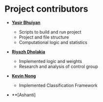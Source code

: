 Project contributors
============================================

* **[Yasir Bhuiyan](https://github.com/ybhuiyan94)**

  * Scripts to build and run project
  * Project and file structure
  * Computational logic and statistics
  
* **[Riyazh Dholakia](https://github.com/riyazhdholakia)**

  * Implemented logic and weights
  * Research and analysis of control group
  
* **[Kevin Nong](https://github.com/knong1)**

  * Implemented Classification Framework
  
 * **[Ashanti]
